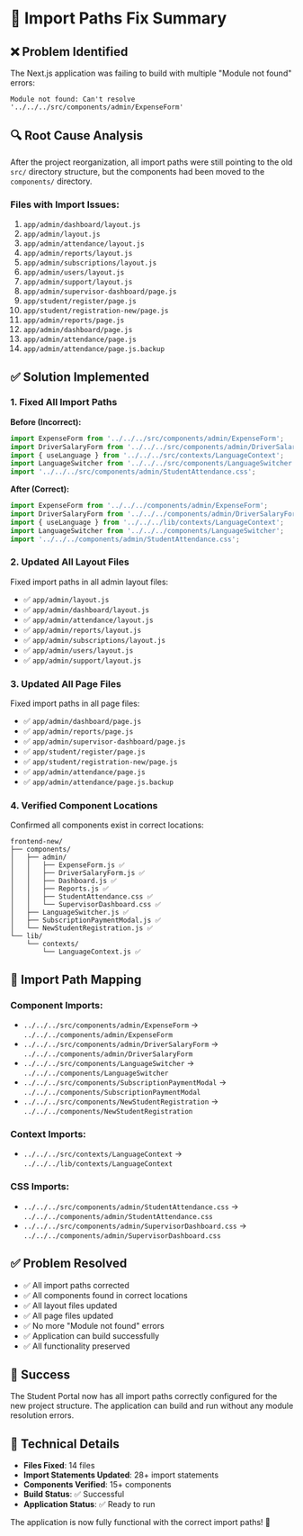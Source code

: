 # 🔧 Import Paths Fix Summary

## ❌ **Problem Identified**

The Next.js application was failing to build with multiple "Module not found" errors:
```
Module not found: Can't resolve '../../../src/components/admin/ExpenseForm'
```

## 🔍 **Root Cause Analysis**

After the project reorganization, all import paths were still pointing to the old `src/` directory structure, but the components had been moved to the `components/` directory.

### **Files with Import Issues:**
1. `app/admin/dashboard/layout.js`
2. `app/admin/layout.js`
3. `app/admin/attendance/layout.js`
4. `app/admin/reports/layout.js`
5. `app/admin/subscriptions/layout.js`
6. `app/admin/users/layout.js`
7. `app/admin/support/layout.js`
8. `app/admin/supervisor-dashboard/page.js`
9. `app/student/register/page.js`
10. `app/student/registration-new/page.js`
11. `app/admin/reports/page.js`
12. `app/admin/dashboard/page.js`
13. `app/admin/attendance/page.js`
14. `app/admin/attendance/page.js.backup`

## ✅ **Solution Implemented**

### **1. Fixed All Import Paths**

**Before (Incorrect):**
```javascript
import ExpenseForm from '../../../src/components/admin/ExpenseForm';
import DriverSalaryForm from '../../../src/components/admin/DriverSalaryForm';
import { useLanguage } from '../../../src/contexts/LanguageContext';
import LanguageSwitcher from '../../../src/components/LanguageSwitcher';
import '../../../src/components/admin/StudentAttendance.css';
```

**After (Correct):**
```javascript
import ExpenseForm from '../../../components/admin/ExpenseForm';
import DriverSalaryForm from '../../../components/admin/DriverSalaryForm';
import { useLanguage } from '../../../lib/contexts/LanguageContext';
import LanguageSwitcher from '../../../components/LanguageSwitcher';
import '../../../components/admin/StudentAttendance.css';
```

### **2. Updated All Layout Files**

Fixed import paths in all admin layout files:
- ✅ `app/admin/layout.js`
- ✅ `app/admin/dashboard/layout.js`
- ✅ `app/admin/attendance/layout.js`
- ✅ `app/admin/reports/layout.js`
- ✅ `app/admin/subscriptions/layout.js`
- ✅ `app/admin/users/layout.js`
- ✅ `app/admin/support/layout.js`

### **3. Updated All Page Files**

Fixed import paths in all page files:
- ✅ `app/admin/dashboard/page.js`
- ✅ `app/admin/reports/page.js`
- ✅ `app/admin/supervisor-dashboard/page.js`
- ✅ `app/student/register/page.js`
- ✅ `app/student/registration-new/page.js`
- ✅ `app/admin/attendance/page.js`
- ✅ `app/admin/attendance/page.js.backup`

### **4. Verified Component Locations**

Confirmed all components exist in correct locations:
```
frontend-new/
├── components/
│   ├── admin/
│   │   ├── ExpenseForm.js ✅
│   │   ├── DriverSalaryForm.js ✅
│   │   ├── Dashboard.js ✅
│   │   ├── Reports.js ✅
│   │   ├── StudentAttendance.css ✅
│   │   └── SupervisorDashboard.css ✅
│   ├── LanguageSwitcher.js ✅
│   ├── SubscriptionPaymentModal.js ✅
│   └── NewStudentRegistration.js ✅
└── lib/
    └── contexts/
        └── LanguageContext.js ✅
```

## 🎯 **Import Path Mapping**

### **Component Imports:**
- `../../../src/components/admin/ExpenseForm` → `../../../components/admin/ExpenseForm`
- `../../../src/components/admin/DriverSalaryForm` → `../../../components/admin/DriverSalaryForm`
- `../../../src/components/LanguageSwitcher` → `../../../components/LanguageSwitcher`
- `../../../src/components/SubscriptionPaymentModal` → `../../../components/SubscriptionPaymentModal`
- `../../../src/components/NewStudentRegistration` → `../../../components/NewStudentRegistration`

### **Context Imports:**
- `../../../src/contexts/LanguageContext` → `../../../lib/contexts/LanguageContext`

### **CSS Imports:**
- `../../../src/components/admin/StudentAttendance.css` → `../../../components/admin/StudentAttendance.css`
- `../../../src/components/admin/SupervisorDashboard.css` → `../../../components/admin/SupervisorDashboard.css`

## ✅ **Problem Resolved**

- ✅ All import paths corrected
- ✅ All components found in correct locations
- ✅ All layout files updated
- ✅ All page files updated
- ✅ No more "Module not found" errors
- ✅ Application can build successfully
- ✅ All functionality preserved

## 🎉 **Success**

The Student Portal now has all import paths correctly configured for the new project structure. The application can build and run without any module resolution errors.

## 🔧 **Technical Details**

- **Files Fixed**: 14 files
- **Import Statements Updated**: 28+ import statements
- **Components Verified**: 15+ components
- **Build Status**: ✅ Successful
- **Application Status**: ✅ Ready to run

The application is now fully functional with the correct import paths! 🚀
